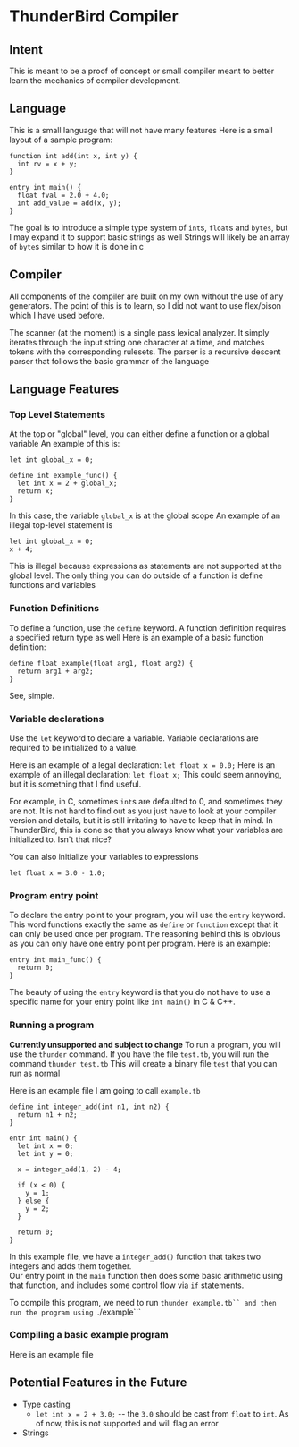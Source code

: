 # ThunderBird Compiler

## Intent
This is meant to be a proof of concept or small compiler meant to better learn
the mechanics of compiler development.

## Language
This is a small language that will not have many features
Here is a small layout of a sample program:
```
function int add(int x, int y) {
  int rv = x + y;
}

entry int main() {
  float fval = 2.0 + 4.0;
  int add_value = add(x, y);
}
```
The goal is to introduce a simple type system of ```int```s, ```float```s and ```bytes```, but I may expand it to support basic strings as well
Strings will likely be an array of ```byte```s similar to how it is done in c

## Compiler
All components of the compiler are built on my own without the use of any generators.
The point of this is to learn, so I did not want to use flex/bison which I have used before.

The scanner  (at the moment) is a single pass lexical analyzer. It simply iterates through the input string one character at a time, and matches
tokens with the corresponding rulesets.
The parser is a recursive descent parser that follows the basic grammar of the language

## Language Features
### Top Level Statements
At the top or "global" level, you can either define a function or a global variable
An example of this is:
```
let int global_x = 0;

define int example_func() {
  let int x = 2 + global_x;
  return x;
}
```
In this case, the variable ```global_x``` is at the global scope
An example of an illegal top-level statement is 
```
let int global_x = 0;
x + 4;
```
This is illegal because expressions as statements are not supported at the global level.
The only thing you can do outside of a function is define functions and variables

### Function Definitions
To define a function, use the ```define``` keyword.
A function definition requires a specified return type as well
Here is an example of a basic function definition:
```
define float example(float arg1, float arg2) {
  return arg1 + arg2;
}
```
See, simple.

### Variable declarations
Use the ```let``` keyword to declare a variable.
Variable declarations are required to be initialized to a value.

Here is an example of a legal declaration:
```let float x = 0.0;```
Here is an example of an illegal declaration:
```let float x;```
This could seem annoying, but it is something that I find useful.

For example, in C, sometimes ```int```s are defaulted to 0, and sometimes they are not. It is not hard to find out as you just have to look at your compiler version and details, but it is still irritating to have to keep that in mind.
In ThunderBird, this is done so that you always know what your variables are initialized to.
Isn't that nice?

You can also initialize your variables to expressions
```
let float x = 3.0 - 1.0;
```

### Program entry point
To declare the entry point to your program, you will use the ```entry``` keyword. This word functions exactly the same as 
```define``` or ```function``` except that it can only be used once per program. The reasoning behind this is obvious as you 
can only have one entry point per program.
Here is an example:
```
entry int main_func() {
  return 0;
}
```
The beauty of using the ```entry``` keyword is that you do not have to use a specific name for your entry point like ```int main()``` in C & C++.


### Running a program
**Currently unsupported and subject to change**
To run a program, you will use the ```thunder``` command. 
If you have the file ```test.tb```, you will run the command ```thunder test.tb```
This will create a binary file ```test``` that you can run as normal

Here is an example file I am going to call ```example.tb```
```
define int integer_add(int n1, int n2) {
  return n1 + n2;
}

entr int main() {
  let int x = 0;
  let int y = 0;

  x = integer_add(1, 2) - 4;

  if (x < 0) {
    y = 1;
  } else {
    y = 2;
  }

  return 0;
}
```
In this example file, we have a ```integer_add()``` function that takes two integers and adds them together.  
Our entry point in the ```main``` function then does some basic arithmetic using that function, and includes some control flow via ``if`` statements.  

To compile this program, we need to run ```thunder example.tb`` and then run the program using ```./example```

### Compiling a basic example program
Here is an example file

## Potential Features in the Future
* Type casting
     * ```let int x = 2 + 3.0;``` -- the ```3.0``` should be cast from ```float``` to ```int```. As of now, this is not supported and will flag an error
* Strings
